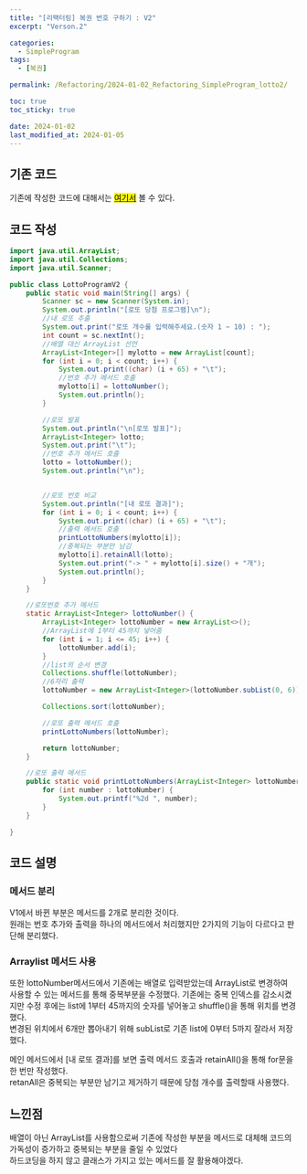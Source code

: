 ```yaml
---
title: "[리팩터링] 복권 번호 구하기 : V2"
excerpt: "Verson.2"

categories:
  - SimpleProgram
tags:
  - [복권]

permalink: /Refactoring/2024-01-02_Refactoring_SimpleProgram_lotto2/

toc: true
toc_sticky: true

date: 2024-01-02
last_modified_at: 2024-01-05
---
```

## 기존 코드
기존에 작성한 코드에 대해서는 <a href="{{url}}/Refactoring/2023-12-27_Refactoring_SimpleProgram_lotto1/"><mark>여기서</mark></a> 볼 수 있다.


## 코드 작성
```java
import java.util.ArrayList;
import java.util.Collections;
import java.util.Scanner;

public class LottoProgramV2 {
    public static void main(String[] args) {
        Scanner sc = new Scanner(System.in);
        System.out.println("[로또 당첨 프로그램]\n");
        //내 로또 추출
        System.out.print("로또 개수룰 입력해주세요.(숫자 1 ~ 10) : ");
        int count = sc.nextInt();
        //배열 대신 ArrayList 선언
        ArrayList<Integer>[] mylotto = new ArrayList[count];
        for (int i = 0; i < count; i++) {
            System.out.print((char) (i + 65) + "\t");
            //번호 추가 메서드 호출
            mylotto[i] = lottoNumber();
            System.out.println();
        }

        //로또 발표
        System.out.println("\n[로또 발표]");
        ArrayList<Integer> lotto;
        System.out.print("\t");
        //번호 추가 메서드 호출
        lotto = lottoNumber();
        System.out.println("\n");


        //로또 번호 비교
        System.out.println("[내 로또 결과]");
        for (int i = 0; i < count; i++) {
            System.out.print((char) (i + 65) + "\t");
            //출력 메서드 호출
            printLottoNumbers(mylotto[i]);
            //중복되는 부분만 남김
            mylotto[i].retainAll(lotto);
            System.out.print("-> " + mylotto[i].size() + "개");
            System.out.println();
        }
    }

    //로또번호 추가 메서드
    static ArrayList<Integer> lottoNumber() {
        ArrayList<Integer> lottoNumber = new ArrayList<>();
        //ArrayList에 1부터 45까지 넣어줌
        for (int i = 1; i <= 45; i++) {
            lottoNumber.add(i);
        }
        //list의 순서 변경
        Collections.shuffle(lottoNumber);
        //6자리 출력
        lottoNumber = new ArrayList<Integer>(lottoNumber.subList(0, 6));

        Collections.sort(lottoNumber);

        //로또 출력 메서드 호출
        printLottoNumbers(lottoNumber);

        return lottoNumber;
    }

    //로또 출력 메서드
    public static void printLottoNumbers(ArrayList<Integer> lottoNumber) {
        for (int number : lottoNumber) {
            System.out.printf("%2d ", number);
        }
    }

}
```

## 코드 설명
### 메서드 분리
V1에서 바뀐 부분은 메서드를 2개로 분리한 것이다. <br>
원래는 번호 추가와 출력을 하나의 메서드에서 처리했지만 2가지의 기능이 다르다고 판단해 분리했다.<br>

### Arraylist 메서드 사용
또한 lottoNumber메서드에서 기존에는 배열로 입력받았는데 ArrayList로 변경하여 사용할 수 있는 메서드를 통해 중복부분을 수정했다.
기존에는 중복 인덱스를 감소시켰지만 수정 후에는 list에 1부터 45까지의 숫자를 넣어놓고 shuffle()을 통해 위치를 변경했다.<br>
변경된 위치에서 6개만 뽑아내기 위해 subList로 기존 list에 0부터 5까지 잘라서 저장했다. <br>

메인 메서드에서 [내 로또 결과]를 보면 출력 메서드 호출과 retainAll()을 통해 for문을 한 번만 작성했다.<br>
retanAll은 중복되는 부분만 남기고 제거하기 때문에 당첨 개수를 출력할때 사용했다.

## 느낀점
배열이 아닌 ArrayList를 사용함으로써 기존에 작성한 부분을 메서드로 대체해 코드의 가독성이 증가하고 중복되는 부분을 줄일 수 있었다<br>
하드코딩을 하지 않고 클래스가 가지고 있는 메서드를 잘 활용해야겠다.<br>